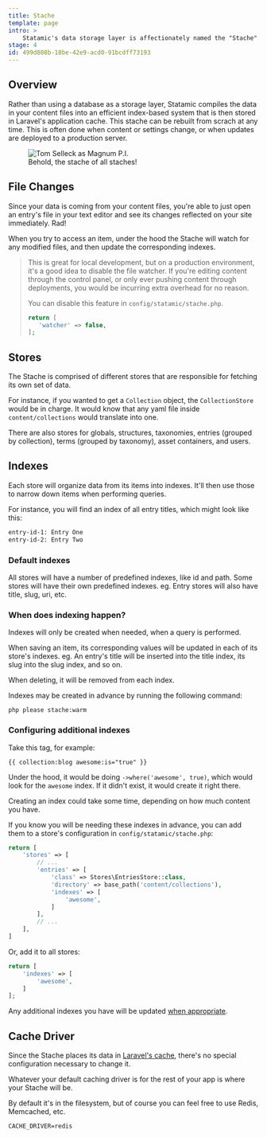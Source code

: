 ```yaml
---
title: Stache
template: page
intro: >
    Statamic's data storage layer is affectionately named the "Stache". Think of it like Tom Selleck's face, if it were a flat-file database..
stage: 4
id: 499d808b-18be-42e9-acd0-91bcdff73193
---
```

## Overview

Rather than using a database as a storage layer, Statamic compiles the data in your content files into an efficient index-based system that is then stored in Laravel's application cache. This stache can be rebuilt from scrach at any time. This is often done when content or settings change, or when updates are deployed to a production server.

<figure class='bg-mint'>
    <img src="/img/tom-selleck-lg.jpg" alt="Tom Selleck as Magnum P.I.">
    <figcaption>Behold, the stache of all staches!</figcaption>
</figure>

## File Changes

Since your data is coming from your content files, you're able to just open an entry's file in your text editor and see its changes reflected on your site immediately. Rad!

When you try to access an item, under the hood the Stache will watch for any modified files, and then update the corresponding indexes.

> This is great for local development, but on a production environment, it's a good idea to disable the file watcher. If you're editing content through the control panel, or only ever pushing content through deployments, you would be incurring extra overhead for no reason.
>
> You can disable this feature in `config/statamic/stache.php`.
>
> ``` php
> return [
>    'watcher' => false,
> ];
> ```

## Stores

The Stache is comprised of different stores that are responsible for fetching its own set of data.

For instance, if you wanted to get a `Collection` object, the `CollectionStore` would be in charge. It would know that any yaml file inside `content/collections` would translate into one.

There are also stores for globals, structures, taxonomies, entries (grouped by collection), terms (grouped by taxonomy), asset containers, and users.

## Indexes

Each store will organize data from its items into indexes. It'll then use those to narrow down items when performing queries.

For instance, you will find an index of all entry titles, which might look like this:

``` txt
entry-id-1: Entry One
entry-id-2: Entry Two
```

### Default indexes

All stores will have a number of predefined indexes, like id and path. Some stores will have their own predefined indexes. eg. Entry stores will also have title, slug, uri, etc.

### When does indexing happen?

Indexes will only be created when needed, when a query is performed.

When saving an item, its corresponding values will be updated in each of its store's indexes.
eg. An entry's title will be inserted into the title index, its slug into the slug index, and so on.

When deleting, it will be removed from each index.

Indexes may be created in advance by running the following command:

``` cli
php please stache:warm
```

### Configuring additional indexes

Take this tag, for example:

```
{{ collection:blog awesome:is="true" }}
```

Under the hood, it would be doing `->where('awesome', true)`, which would look for the `awesome` index. If it didn't exist, it would create it right there.

Creating an index could take some time, depending on how much content you have.

If you know you will be needing these indexes in advance, you can add them to a store's configuration in `config/statamic/stache.php`:

``` php
return [
    'stores' => [
        // ...
        'entries' => [
            'class' => Stores\EntriesStore::class,
            'directory' => base_path('content/collections'),
            'indexes' => [
                'awesome',
            ]
        ],
        // ...
    ],
]
```

Or, add it to all stores:

``` php
return [
    'indexes' => [
        'awesome',
    ]
];
```

Any additional indexes you have will be updated [when appropriate](#when-does-indexing-happen).

## Cache Driver

Since the Stache places its data in [Laravel's cache](https://laravel.com/docs/cache#configuration), there's no special configuration necessary to change it.

Whatever your default caching driver is for the rest of your app is where your Stache will be.

By default it's in the filesystem, but of course you can feel free to use Redis, Memcached, etc.

``` env
CACHE_DRIVER=redis
```
